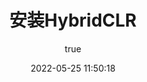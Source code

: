---
title: 安装HybridCLR
date: 2022-05-25 11:50:18
permalink: /hybridclr/memory/
categories:
    - HybridCLR
tags:
    -
author:
    name: walon
    link: https://github.com/pirunxi
---